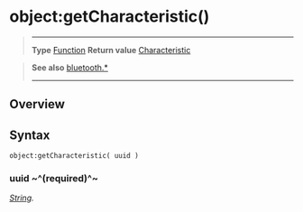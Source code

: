 # object:getCharacteristic()

> --------------------- ------------------------------------------------------------------------------------------
> __Type__              [Function](https://docs.coronalabs.com/api/type/Function.html)
> __Return value__      [Characteristic](/plugin/bluetooth/type/Characteristic/)


> __See also__          [bluetooth.*](/plugin/bluetooth/)
> --------------------- ------------------------------------------------------------------------------------------

## Overview

## Syntax

	object:getCharacteristic( uuid )

### uuid ~^(required)^~
_[String](https://docs.coronalabs.com/api/type/String.html)._